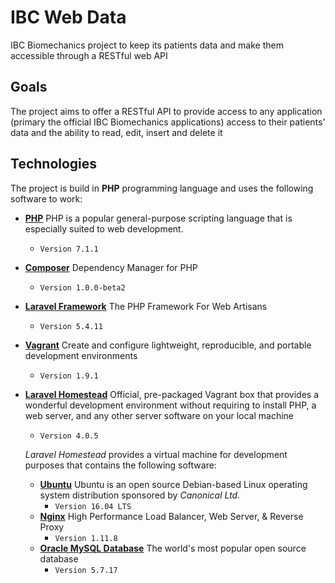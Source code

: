 # IBC Web Data
IBC Biomechanics project to keep its patients data and make them accessible through a RESTful web API

## Goals
The project aims to offer a RESTful API to provide access to any application (primary the official IBC Biomechanics applications) access to their patients' data and the ability to read, edit, insert and delete it

## Technologies
The project is build in __PHP__ programming language and uses the following software to work:
 - <a href="https://secure.php.net/" target="_blank">__PHP__</a>
   PHP is a popular general-purpose scripting language that is especially suited to web development.
    - `Version 7.1.1`
 - <a href="https://getcomposer.org/" target="_blank">__Composer__</a>
   Dependency Manager for PHP
    - `Version 1.0.0-beta2`
 - <a href="https://laravel.com/" target="_blank">__Laravel Framework__</a>
   The PHP Framework For Web Artisans
    - `Version 5.4.11`
 - <a href="https://vagrant.com" target="_blank">__Vagrant__</a>
   Create and configure lightweight, reproducible, and portable development environments
    - `Version 1.9.1`
 - <a href="https://laravel.com/docs/5.4/homestead" target="_blank">__Laravel Homestead__</a>
   Official, pre-packaged Vagrant box that provides a wonderful development environment without requiring to install PHP, a web server, and any other server software on your local machine
    - `Version 4.0.5`

   _Laravel Homestead_ provides a virtual machine for development purposes that contains the following software:
    - <a href="https://www.ubuntu.com/" target="_blank">__Ubuntu__</a>
      Ubuntu is an open source Debian-based Linux operating system distribution sponsored by _Canonical Ltd._
       - `Version 16.04 LTS`
    - <a href="https://www.nginx.com" target="_blank">__Nginx__</a>
      High Performance Load Balancer, Web Server, &amp; Reverse Proxy
       - `Version 1.11.8`
    - <a href="https://www.mysql.com/" target="_blank">__Oracle MySQL Database__</a>
      The world's most popular open source database
       - `Version 5.7.17`
